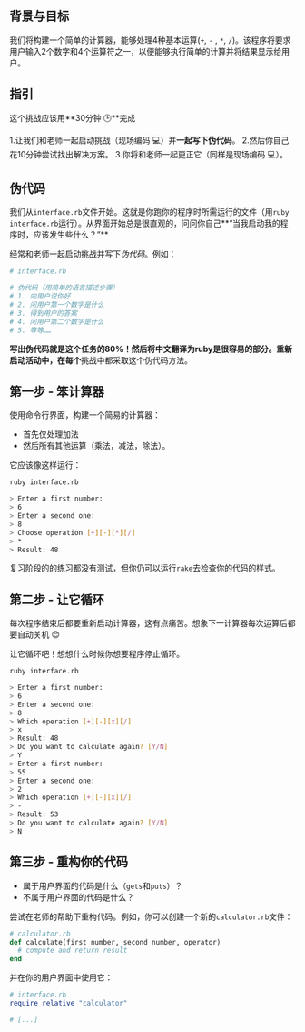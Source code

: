 ## 背景与目标

我们将构建一个简单的计算器，能够处理4种基本运算(`+`, `-` , `*`, `/`)。该程序将要求用户输入2个数字和4个运算符之一，以便能够执行简单的计算并将结果显示给用户。

## 指引

这个挑战应该用**30分钟 🕒**完成

1.让我们和老师一起启动挑战（现场编码 💻）并**一起写下伪代码**。
2.然后你自己花10分钟尝试找出解决方案。
3.你将和老师一起更正它（同样是现场编码 💻）。

## 伪代码

我们从`interface.rb`文件开始。这就是你跑你的程序时所需运行的文件（用`ruby interface.rb`运行）。从界面开始总是很直观的，问问你自己**“当我启动我的程序时，应该发生些什么？”**

经常和老师一起启动挑战并写下*伪代码*。例如：

```ruby
# interface.rb

# 伪代码（用简单的语言描述步骤）
# 1. 向用户说你好
# 2. 问用户第一个数字是什么
# 3. 得到用户的答案
# 4. 问用户第二个数字是什么
# 5. 等等……

```

**写出伪代码就是这个任务的80%！**然后将中文翻译为ruby是很容易的部分。重新启动活动中，在**每个**挑战中都采取这个伪代码方法。

## 第一步 - 笨计算器

使用命令行界面，构建一个简易的计算器：
- 首先仅处理加法
- 然后所有其他运算（乘法，减法，除法）。

它应该像这样运行：

```bash
ruby interface.rb

> Enter a first number:
> 6
> Enter a second one:
> 8
> Choose operation [+][-][*][/]
> *
> Result: 48
```

复习阶段的的练习都没有测试，但你仍可以运行`rake`去检查你的代码的样式。

## 第二步 - 让它循环

每次程序结束后都要重新启动计算器，这有点痛苦。想象下一计算器每次运算后都要自动关机 😊

让它循环吧！想想什么时候你想要程序停止循环。

```bash
ruby interface.rb

> Enter a first number:
> 6
> Enter a second one:
> 8
> Which operation [+][-][x][/]
> x
> Result: 48
> Do you want to calculate again? [Y/N]
> Y
> Enter a first number:
> 55
> Enter a second one:
> 2
> Which operation [+][-][x][/]
> -
> Result: 53
> Do you want to calculate again? [Y/N]
> N
```

## 第三步 - 重构你的代码

- 属于用户界面的代码是什么（`gets`和`puts`）？
- 不属于用户界面的代码是什么？

尝试在老师的帮助下重构代码。例如，你可以创建一个新的`calculator.rb`文件：

```ruby
# calculator.rb
def calculate(first_number, second_number, operator)
  # compute and return result
end
```

并在你的用户界面中使用它：

```ruby
# interface.rb
require_relative "calculator"

# [...]
```

